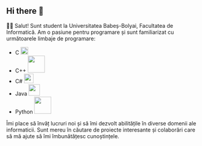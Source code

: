 ## Hi there 👋

👨‍🎓 Salut! Sunt student la Universitatea Babeș-Bolyai, Facultatea de Informatică. Am o pasiune pentru programare și sunt familiarizat cu următoarele limbaje de programare:

- C <img src="https://github.githubassets.com/images/icons/emoji/unicode/1f1e8.png?v8" width="20">
- C++ <img src="https://img.shields.io/badge/-C++-00599C?style=flat&logo=c%2B%2B" width="45">
- C# <img src="https://img.shields.io/badge/-C%23-239120?style=flat&logo=c-sharp" width="25">
- Java <img src="https://img.shields.io/badge/-Java-007396?style=flat&logo=java" width="30">
- Python <img src="https://img.shields.io/badge/-Python-3776AB?style=flat&logo=python" width="45">

Îmi place să învăț lucruri noi și să îmi dezvolt abilitățile în diverse domenii ale informaticii. Sunt mereu în căutare de proiecte interesante și colaborări care să mă ajute să îmi îmbunătățesc cunoștințele.
